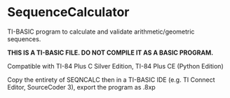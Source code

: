 # SequenceCalculator
TI-BASIC program to calculate and validate arithmetic/geometric sequences.

**THIS IS A TI-BASIC FILE. DO NOT COMPILE IT AS A BASIC PROGRAM.**

Compatible with TI-84 Plus C Silver Edition, TI-84 Plus CE (Python Edition)

Copy the entirety of SEQNCALC then in a TI-BASIC IDE (e.g. TI Connect Editor, SourceCoder 3), export the program as .8xp
